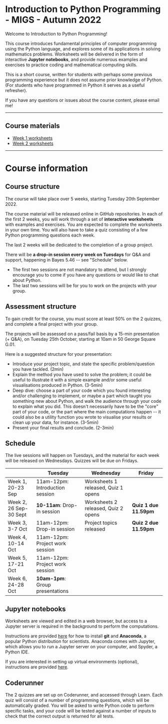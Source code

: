 # Introduction to Python Programming - MIGS - Autumn 2022

Welcome to Introduction to Python Programming!

This course introduces fundamental principles of computer programming using the Python language, and explores some of its applications in solving mathematics problems. Worksheets will be delivered in the form of interactive **Jupyter notebooks**, and provide numerous examples and exercises to practice coding and mathematical computing skills.

This is a short course, written for students with perhaps some previous programming experience but it does not assume prior knowledge of Python. (For students who have programmed in Python it serves as a useful refresher).

If you have any questions or issues about the course content, please email me!

---

## Course materials

- [Week 1 worksheets](https://github.com/ipp-22/ipp-w01-worksheets)
- [Week 2 worksheets](https://github.com/ipp-22/ipp-w02-worksheets)

---

# Course information

## Course structure

The course will take place over 5 weeks, starting Tuesday 20th September 2022.

The course material will be released online in GitHub repositories. In each of the first 2 weeks, you will work through a set of **interactive worksheets** with examples and exercises. You are expected to complete the worksheets in your own time. You will also have to take a quiz consisting of a few Python programming questions each week.

The last 2 weeks will be dedicated to the completion of a group project.

There will be **a drop-in session every week on Tuesdays** for Q&A and support, happening in Bayes 5.46 -- see "Schedule" below.

- The first two sessions are not mandatory to attend, but I strongly encourage you to come if you have any questions or would like to chat about Python.
- The last two sessions will be for you to work on the projects with your group.

## Assessment structure

To gain credit for the course, you must score at least 50% on the 2 quizzes, and complete a final project with your group.

The projects will be assessed on a pass/fail basis by a 15-min presentation (+ Q&A), on Tuesday 25th October, starting at 10am in 50 George Square G.01.

Here is a suggested structure for your presentation:

- Introduce your project topic, and state the specific problem/question you have tackled. (2min)
- Explain the method you have used to solve the problem; it could be useful to illustrate it with a simple example and/or some useful visualisations produced in Python. (3-5min)
- Deep dive: choose a part of your code which you found interesting and/or challenging to implement, or maybe a part which taught you something new about Python, and walk the audience through your code to explain what you did. This doesn't necessarily have to be the "core" part of your code, or the part where the main computations happen -- it could also be a utility function you wrote to visualise your results or clean up your data, for instance. (3-5min)
- Present your final results and conclude. (2-3min)

## Schedule

The live sessions will happen on Tuesdays, and the material for each week will be released on Wednesdays. Quizzes will be due on Fridays.

| | Tuesday | Wednesday | Friday |
|--|--|--|--|
| Week 1, 20-23 Sep | 11am-12pm: Introduction session | Worksheets 1 released, Quiz 1 opens | |
| Week 2, 26 Sep-30 Sept | **10-11am**: Drop-in session | Worksheets 2 released, Quiz 2 opens | **Quiz 1 due 11.59pm** |
| Week 3, 3-7 Oct | 11am-12pm: Drop-in session | Project topics released | **Quiz 2 due 11.59pm** |
| Week 4, 10-14 Oct | 11am-12pm: Project work session | | |
| Week 5, 17-21 Oct | 11am-12pm: Project work session | | |
| Week 6, 24-28 Oct | **10am-1pm**: Group presentations | | |


## Jupyter notebooks

Worksheets are viewed and edited in a web browser, but access to a Jupyter server is required in the background to perform the computations.

Instructions are provided [here](SetupInstructions.md) for how to install **git** and **Anaconda**, a popular Python distribution for scientists. Anaconda comes with Jupyter, which allows you to run a Jupyter server on your computer, and Spyder, a Python IDE.

If you are interested in setting up virtual environments (optional), instructions are provided [here](Environments.md).

## Coderunner

The 2 quizzes are set up on Coderunner, and accessed through Learn. Each quiz will consist of a number of programming questions, which will be automatically graded. You will be asked to write Python code to perform specific tasks, and your code will be tested against a number of inputs to check that the correct output is returned for all tests.

